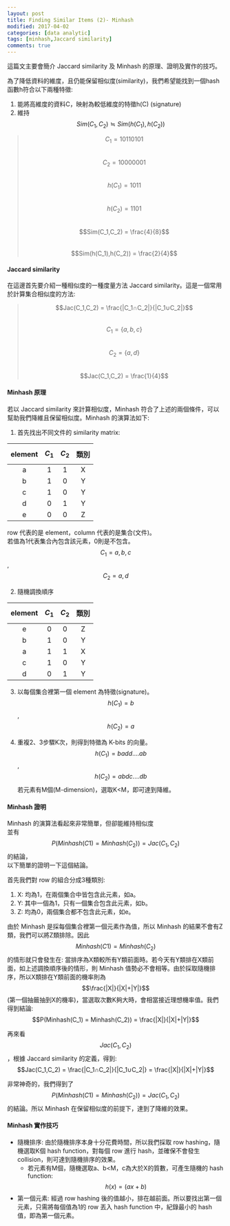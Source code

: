 ```yaml
---
layout: post
title: Finding Similar Items (2)- Minhash
modified: 2017-04-02
categories: [data analytic]
tags: [minhash,Jaccard similarity]
comments: true
---
```


這篇文主要會簡介 Jaccard similarity 及 Minhash 的原理、證明及實作的技巧。  

為了降低資料的維度，且仍能保留相似度(similarity)，我們希望能找到一個hash函數h符合以下兩種特徵:

 1. 能將高維度的資料C，映射為較低維度的特徵h(C) (signature)
 2. 維持 $$Sim(C_1,C_2) ≒ Sim(h(C_1),h(C_2))$$
 
>  $$C_1 = 10110101$$   
>  $$C_2 = 10000001$$  
>  $$h(C_1) = 1011$$  
>  $$h(C_2) = 1101$$  
>  $$Sim(C_1,C_2) = \frac{4}{8}$$    
>  $$Sim(h(C_1),h(C_2)) = \frac{2}{4}$$    
  

####  **Jaccard similarity**
在這邊首先要介紹一種相似度的一種度量方法 Jaccard similarity。這是一個常用於計算集合相似度的方法:  
> $$Jac(C_1,C_2) = \frac{|C_1∩C_2|}{|C_1∪C_2|}$$   
> $$C_1 = \{a,b,c\}$$  
> $$C_2 = \{a,d\}$$  
> $$Jac(C_1,C_2) = \frac{1}{4}$$  
  

#### **Minhash 原理**
若以 Jaccard similarity 來計算相似度，Minhash 符合了上述的兩個條件，可以幫助我們降維且保留相似度。Minhash 的演算法如下:

 1. 首先找出不同文件的 similarity matrix:

| element | $$C_1$$ | $$C_2$$ | 類別 |
|:---:|:---:|:---:|:---:|
| a | 1 | 1 | X |
| b | 1 | 0 | Y |
| c | 1 | 0 | Y |
| d | 0 | 1 | Y |
| e | 0 | 0 | Z |

row 代表的是 element，column 代表的是集合(文件)。  
若值為1代表集合內包含該元素，0則是不包含。$$C_1 = {a,b,c}$$,$$C_2 = {a,d}$$

 2. 隨機調換順序

| element | $$C_1$$ | $$C_2$$ | 類別 |
|:---:|:---:|:---:|:---:|
| e | 0 | 0 | Z |
| b | 1 | 0 | Y |
| a | 1 | 1 | X |
| c | 1 | 0 | Y |
| d | 0 | 1 | Y |

 3. 以每個集合裡第一個 element 為特徵(signature)。
 $$h(C_1)=b$$, $$h(C_2)=a$$
 
 4. 重複2、3步驟K次，則得到特徵為 K-bits 的向量。
 $$h(C_1)=badd....ab$$,  $$h(C_2)=abdc....db$$
 若元素有M個(M-dimension)，選取K<M，即可達到降維。

#### **Minhash 證明**
Minhash 的演算法看起來非常簡單，但卻能維持相似度  
並有$$P(Minhash(C_­1) = Minhash(C_2)) = Jac(C_1,C_2)$$的結論，  
以下簡單的證明一下這個結論。

首先我們對 row 的組合分成3種類別:
1. X: 均為1，在兩個集合中皆包含此元素，如a。
2. Y: 其中一個為1，只有一個集合包含此元素，如b。
3. Z: 均為0，兩個集合都不包含此元素，如e。

由於 Minhash 是採每個集合裡第一個元素作為值，所以 Minhash 的結果不會有Z類，我們可以將Z類排除。因此$$Minhash(C_­1) = Minhash(C_2)$$的情形就只會發生在: 當排序為X類較所有Y類前面時。若今天有Y類排在X類前面，如上述調換順序後的情形，則 Minhash 值勢必不會相等。由於採取隨機排序，所以X類排在Y類前面的機率則為$$\frac{|X|}{|X|+|Y|}$$ (第一個抽籤抽到X的機率)，當選取次數K夠大時，會相當接近理想機率值。我們得到結論:
$$P(Minhash(C_­1) = Minhash(C_2)) = \frac{|X|}{|X|+|Y|}$$

再來看$$Jac(C_1,C_2)$$，根據 Jaccard similarity 的定義，得到:
$$Jac(C_1,C_2) = \frac{|C_1∩C_2|}{|C_1∪C_2|} = \frac{|X|}{|X|+|Y|}$$

非常神奇的，我們得到了$$P(Minhash(C_­1) = Minhash(C_2)) = Jac(C_1,C_2)$$的結論。所以 Minhash 在保留相似度的前提下，達到了降維的效果。

#### **Minhash 實作技巧**
 - 隨機排序: 由於隨機排序本身十分花費時間，所以我們採取 row hashing，隨機選取K個 hash function，對每個 row 進行 hash，並確保不會發生 collision，則可達到隨機排序的效果。
	 - 若元素有M個，隨機選取a、b<M，c為大於X的質數，可產生隨機的 hash function: $$h(x) = (ax+b)%c $$
 - 第一個元素: 經過 row hashing 後的值越小，排在越前面。所以要找出第一個元素，只需將每個值為1的 row 丟入 hash function 中，紀錄最小的 hash 值，即為第一個元素。

 








